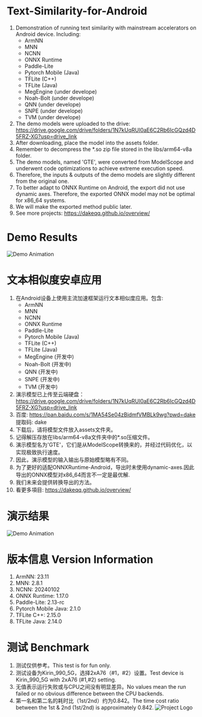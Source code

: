 # Text-Similarity-for-Android
1. Demonstration of running text similarity with mainstream accelerators on Android device. Including:
     - ArmNN
     - MNN
     - NCNN
     - ONNX Runtime
     - Paddle-Lite
     - Pytorch Mobile (Java)
     - TFLite (C++)
     - TFLite (Java)
     - MegEngine (under develope)
     - Noah-Bolt (under develope)
     - QNN (under develope)
     - SNPE (under develope)
     - TVM (under develope)
3. The demo models were uploaded to the drive: https://drive.google.com/drive/folders/1N7kUqRUI0aE6C2Rb6IcGQzd4D5FRZ-XG?usp=drive_link
4. After downloading, place the model into the assets folder.
5. Remember to decompress the *.so zip file stored in the libs/arm64-v8a folder.
6. The demo models, named 'GTE', were converted from ModelScope and underwent code optimizations to achieve extreme execution speed.
7. Therefore, the inputs & outputs of the demo models are slightly different from the original one.
8. To better adapt to ONNX Runtime on Android, the export did not use dynamic axes. Therefore, the exported ONNX model may not be optimal for x86_64 systems.
9. We will make the exported method public later.
10. See more projects: https://dakeqq.github.io/overview/
# Demo Results
![Demo Animation](https://github.com/DakeQQ/Text-Similarity-for-Android/blob/main/text_en.gif?raw=true)

# 文本相似度安卓应用
1. 在Android设备上使用主流加速框架运行文本相似度应用。包含:
     - ArmNN
     - MNN
     - NCNN
     - ONNX Runtime
     - Paddle-Lite
     - Pytorch Mobile (Java)
     - TFLite (C++)
     - TFLite (Java)
     - MegEngine (开发中)
     - Noah-Bolt (开发中)
     - QNN (开发中)
     - SNPE (开发中)
     - TVM (开发中)
3. 演示模型已上传至云端硬盘：https://drive.google.com/drive/folders/1N7kUqRUI0aE6C2Rb6IcGQzd4D5FRZ-XG?usp=drive_link
4. 百度: https://pan.baidu.com/s/1MA54Se04zBidmfVMBLk9wg?pwd=dake 提取码: dake
5. 下载后，请将模型文件放入assets文件夹。
6. 记得解压存放在libs/arm64-v8a文件夹中的*.so压缩文件。
7. 演示模型名为'GTE'，它们是从ModelScope转换来的，并经过代码优化，以实现极致执行速度。
8. 因此，演示模型的输入输出与原始模型略有不同。
9. 为了更好的适配ONNXRuntime-Android，导出时未使用dynamic-axes.因此导出的ONNX模型对x86_64而言不一定是最优解.
10. 我们未来会提供转换导出的方法。
11. 看更多項目: https://dakeqq.github.io/overview/
# 演示结果
![Demo Animation](https://github.com/DakeQQ/Text-Similarity-for-Android/blob/main/text_zh.gif?raw=true)
# 版本信息 Version Information
1. ArmNN: 23.11
2. MNN: 2.8.1
3. NCNN: 20240102
4. ONNX Runtime: 1.17.0
5. Paddle-Lite: 2.13-rc
6. Pytorch Mobile Java: 2.1.0
7. TFLite C++: 2.15.0
8. TFLite Java: 2.14.0
# 测试 Benchmark
1. 测试仅供参考。This test is for fun only.
2. 测试设备为Kirin_990_5G，选择2xA76（#1，#2）设置。Test device is Kirin_990_5G with 2xA76 (#1,#2) setting.
3. 无值表示运行失败或与CPU之间没有明显差异。No values mean the run failed or no obvious difference between the CPU backends.
4. 第一名和第二名的耗时比（1st/2nd）约为0.842。The time cost ratio between the 1st & 2nd (1st/2nd) is approximately 0.842.
![Project Logo](https://github.com/DakeQQ/Text-Similarity-for-Android/blob/main/benchmark.png?raw=true)
